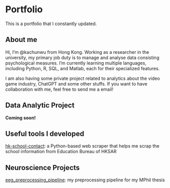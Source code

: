 # Portfolio
This is a portfolio that I constantly updated.

## About me
Hi, I’m @kachunwu from Hong Kong. Working as a researcher in the university, my primary job duty is to manage and analyse data consisting psychological measures. I’m currently learning multiple languages, including Python, R, SQL, and Matlab, each for their specialized features.

I am also having some private project related to analytics about the video game industry, ChatGPT and some other stuffs. If you want to have collaboration with me, feel free to send me a email!

## Data Analytic Project
**Coming soon!**

## Useful tools I developed
[hk-school-contact](https://github.com/kachunwu/hk-school-contact): a Python-based web scraper that helps me scrap the school information from Education Bureau of HKSAR

## Neuroscience Projects
[eeg_preprocessing_pipeline](https://github.com/kachunwu/eeg_preprocessing_pipeline): my preprocessing pipeline for my MPhil thesis

<!---
kachunwu/kachunwu is a ✨ special ✨ repository because its `README.md` (this file) appears on your GitHub profile.
You can click the Preview link to take a look at your changes.
--->
